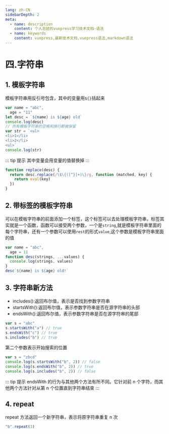 ```yaml
---
lang: zh-CN
sidebarDepth: 2
meta:
  - name: description
    content: 个人总结的vuepress学习技术文档-语法
  - name: keywords
    content: vuepress,最新技术文档,vuepress语法,markdown语法
---
```


# 四.字符串

## 1. 模板字符串

模板字符串用反引号包含，其中的变量用`${}`括起来

```js
var name = "abc",
  age = "11"
let desc = `${name} is ${age} old`
console.log(desc)
// 所有模板字符串的空格和换行都被保留
var str = `<ul>
<li>1</li>
<li>2</li>
<ul>`
console.log(str)
```

::: tip 提示
其中变量会用变量的值替换掉
:::

```js
function replace(desc) {
  return desc.replace(/\$\{([^}]+)\}/g, function (matched, key) {
    return eval(key)
  })
}
```

## 2. 带标签的模板字符串

可以在模板字符串的前面添加一个标签，这个标签可以去处理模板字符串，标签其实就是一个函数，函数可以接受两个参数，一个是`string`,就是模板字符串里面的每个字符串，还有一个参数可以使用`rest`的形式`value`,这个参数是模板字符串里面的值

```js
var name = "abc",
  age = 11
function desc(strings, ...values) {
  console.log(strings, values)
}
desc`${name} is ${age} old!`
```

## 3. 字符串新方法

- includes():返回布尔值，表示是否找到参数字符串
- startsWith():返回布尔值，表示参数字符串是否在源字符串的头部
- endsWith():返回布尔值，表示参数字符串是否在源字符串的尾部

```js
var s = "abc"
s.startsWith("a") // true
s.endsWith("c") // true
s.includes("b") // true
```

第二个参数表示开始搜索的位置

```js
var s = "zbcd"
console.log(s.startsWith("b", 2)) // false
console.log(s.endsWith("b", 2)) // true
console.log(s.includes("b", 2)) // false
```

::: tip 提示
endsWith 的行为与其他两个方法有所不同。它针对前 n 个字符，而其他两个方法针对从第 n 个位置直到字符串结束
:::

## 4. repeat

repeat 方法返回一个新字符串，表示将原字符串重复 n 次

```js
"b".repeat(3)
```
